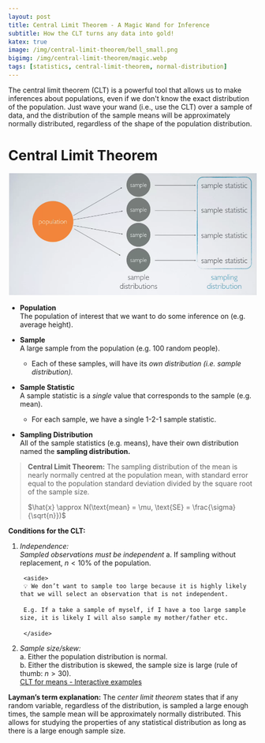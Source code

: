 ```yaml
---
layout: post
title: Central Limit Theorem - A Magic Wand for Inference
subtitle: How the CLT turns any data into gold!
katex: true
image: /img/central-limit-theorem/bell_small.png
bigimg: /img/central-limit-theorem/magic.webp
tags: [statistics, central-limit-theorem, normal-distribution]
---
```


The central limit theorem (CLT) is a powerful tool that allows us to make inferences about populations, even if we don't know the exact distribution of the population. Just wave your wand (i.e., use the CLT) over a sample of data, and the distribution of the sample means will be approximately normally distributed, regardless of the shape of the population distribution.

# Central Limit Theorem
 ![](/img/central-limit-theorem/sampling_distribution.png)

- **Population** <br>
The population of interest that we want to do some inference on (e.g. average height).

- **Sample** <br>
A large sample from the population (e.g. 100 random people). <br>
    - Each of these samples, will have its *own distribution (i.e. sample distribution).* <br>

- **Sample Statistic** <br>
A sample statistic is a *single* value that corresponds to the sample (e.g. mean). <br>
    - For each sample, we have a single 1-2-1 sample statistic. <br>

- **Sampling Distribution** <br>
All of the sample statistics (e.g. means), have their own distribution named the **sampling distribution.** <br>

> **Central Limit Theorem:** The sampling distribution of the mean is nearly normally centred at the population mean, with standard error equal to the population standard deviation divided by the square root of the sample size.
> 
> 
> $\hat{x} \approx N(\text{mean} = \mu, \text{SE} = \frac{\sigma}{\sqrt{n}})$
> 

**Conditions for the CLT:**

1. *Independence:* <br> 
*Sampled observations must be independent*
    a. If sampling without replacement, $n <10$%  of the population.
        
        <aside>
        💡 We don’t want to sample too large because it is highly likely that we will select an observation that is not independent.
        
        E.g. If a take a sample of myself, if I have a too large sample size, it is likely I will also sample my mother/father etc.

        </aside>
        
2. *Sample size/skew:* <br>
    a. Either the population distribution is normal. <br>
    b. Either the distribution is skewed, the sample size is large (rule of thumb: $n>30$). <br>
[CLT for means - Interactive examples](https://gallery.shinyapps.io/CLT_mean/)

**Layman’s term explanation:**
The *center limit theorem* states that if any random variable, regardless of the distribution, is sampled a large enough times, the sample mean will be approximately normally distributed. This allows for studying the properties of any statistical distribution as long as there is a large enough sample size.